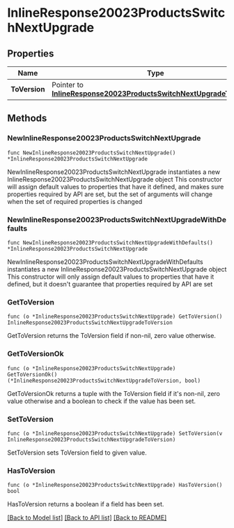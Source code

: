 # InlineResponse20023ProductsSwitchNextUpgrade

## Properties

Name | Type | Description | Notes
------------ | ------------- | ------------- | -------------
**ToVersion** | Pointer to [**InlineResponse20023ProductsSwitchNextUpgradeToVersion**](InlineResponse20023ProductsSwitchNextUpgradeToVersion.md) |  | [optional] 

## Methods

### NewInlineResponse20023ProductsSwitchNextUpgrade

`func NewInlineResponse20023ProductsSwitchNextUpgrade() *InlineResponse20023ProductsSwitchNextUpgrade`

NewInlineResponse20023ProductsSwitchNextUpgrade instantiates a new InlineResponse20023ProductsSwitchNextUpgrade object
This constructor will assign default values to properties that have it defined,
and makes sure properties required by API are set, but the set of arguments
will change when the set of required properties is changed

### NewInlineResponse20023ProductsSwitchNextUpgradeWithDefaults

`func NewInlineResponse20023ProductsSwitchNextUpgradeWithDefaults() *InlineResponse20023ProductsSwitchNextUpgrade`

NewInlineResponse20023ProductsSwitchNextUpgradeWithDefaults instantiates a new InlineResponse20023ProductsSwitchNextUpgrade object
This constructor will only assign default values to properties that have it defined,
but it doesn't guarantee that properties required by API are set

### GetToVersion

`func (o *InlineResponse20023ProductsSwitchNextUpgrade) GetToVersion() InlineResponse20023ProductsSwitchNextUpgradeToVersion`

GetToVersion returns the ToVersion field if non-nil, zero value otherwise.

### GetToVersionOk

`func (o *InlineResponse20023ProductsSwitchNextUpgrade) GetToVersionOk() (*InlineResponse20023ProductsSwitchNextUpgradeToVersion, bool)`

GetToVersionOk returns a tuple with the ToVersion field if it's non-nil, zero value otherwise
and a boolean to check if the value has been set.

### SetToVersion

`func (o *InlineResponse20023ProductsSwitchNextUpgrade) SetToVersion(v InlineResponse20023ProductsSwitchNextUpgradeToVersion)`

SetToVersion sets ToVersion field to given value.

### HasToVersion

`func (o *InlineResponse20023ProductsSwitchNextUpgrade) HasToVersion() bool`

HasToVersion returns a boolean if a field has been set.


[[Back to Model list]](../README.md#documentation-for-models) [[Back to API list]](../README.md#documentation-for-api-endpoints) [[Back to README]](../README.md)


